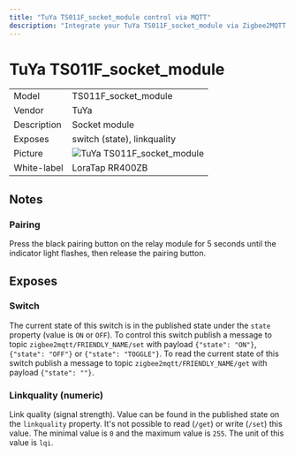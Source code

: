 ```yaml
---
title: "TuYa TS011F_socket_module control via MQTT"
description: "Integrate your TuYa TS011F_socket_module via Zigbee2MQTT with whatever smart home infrastructure you are using without the vendors bridge or gateway."
---
```


<!-- !!!! -->
<!-- ATTENTION: This file is auto-generated through docgen! -->
<!-- You can only edit the "## Notes"-Section. -->
<!-- !!!! -->

# TuYa TS011F_socket_module

|     |     |
|-----|-----|
| Model | TS011F_socket_module  |
| Vendor  | TuYa  |
| Description | Socket module |
| Exposes | switch (state), linkquality |
| Picture | ![TuYa TS011F_socket_module](https://psi-4ward.github.io/zigbee2mqtt-docs/images/devices/TS011F_socket_module.jpg) |
| White-label | LoraTap RR400ZB |


## Notes


### Pairing
Press the black pairing button on the relay module for 5 seconds until the indicator light flashes, then release the pairing button.



## Exposes

### Switch 
The current state of this switch is in the published state under the `state` property (value is `ON` or `OFF`).
To control this switch publish a message to topic `zigbee2mqtt/FRIENDLY_NAME/set` with payload `{"state": "ON"}`, `{"state": "OFF"}` or `{"state": "TOGGLE"}`.
To read the current state of this switch publish a message to topic `zigbee2mqtt/FRIENDLY_NAME/get` with payload `{"state": ""}`.

### Linkquality (numeric)
Link quality (signal strength).
Value can be found in the published state on the `linkquality` property.
It's not possible to read (`/get`) or write (`/set`) this value.
The minimal value is `0` and the maximum value is `255`.
The unit of this value is `lqi`.

